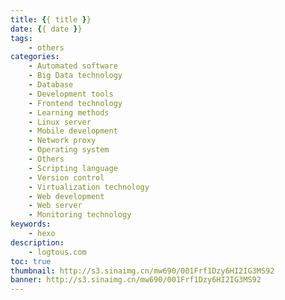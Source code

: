 ```yaml
---
title: {{ title }}
date: {{ date }}
tags:
    - others
categories:
    - Automated software
    - Big Data technology
    - Database
    - Development tools
    - Frontend technology
    - Learning methods
    - Linux server
    - Mobile development
    - Network proxy
    - Operating system
    - Others
    - Scripting language
    - Version control
    - Virtualization technology
    - Web development
    - Web server
    - Monitoring technology
keywords: 
    - hexo
description: 
    - logtous.com
toc: true
thumbnail: http://s3.sinaimg.cn/mw690/001Frf1Dzy6HI2IG3MS92
banner: http://s3.sinaimg.cn/mw690/001Frf1Dzy6HI2IG3MS92
---
```


